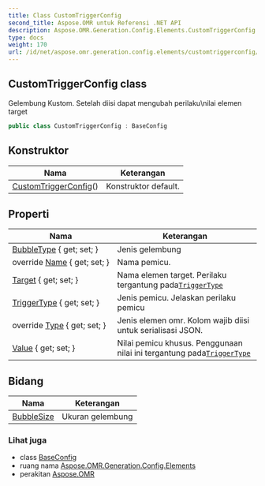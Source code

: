```yaml
---
title: Class CustomTriggerConfig
second_title: Aspose.OMR untuk Referensi .NET API
description: Aspose.OMR.Generation.Config.Elements.CustomTriggerConfig kelas. Gelembung Kustom. Setelah diisi dapat mengubah perilakunilai elemen target
type: docs
weight: 170
url: /id/net/aspose.omr.generation.config.elements/customtriggerconfig/
---
```

## CustomTriggerConfig class

Gelembung Kustom. Setelah diisi dapat mengubah perilaku\nilai elemen target

```csharp
public class CustomTriggerConfig : BaseConfig
```

## Konstruktor

| Nama | Keterangan |
| --- | --- |
| [CustomTriggerConfig](customtriggerconfig/)() | Konstruktor default. |

## Properti

| Nama | Keterangan |
| --- | --- |
| [BubbleType](../../aspose.omr.generation.config.elements/customtriggerconfig/bubbletype/) { get; set; } | Jenis gelembung |
| override [Name](../../aspose.omr.generation.config.elements/customtriggerconfig/name/) { get; set; } | Nama pemicu. |
| [Target](../../aspose.omr.generation.config.elements/customtriggerconfig/target/) { get; set; } | Nama elemen target. Perilaku tergantung pada[`TriggerType`](./triggertype/) |
| [TriggerType](../../aspose.omr.generation.config.elements/customtriggerconfig/triggertype/) { get; set; } | Jenis pemicu. Jelaskan perilaku pemicu |
| override [Type](../../aspose.omr.generation.config.elements/customtriggerconfig/type/) { get; set; } | Jenis elemen omr. Kolom wajib diisi untuk serialisasi JSON. |
| [Value](../../aspose.omr.generation.config.elements/customtriggerconfig/value/) { get; set; } | Nilai pemicu khusus. Penggunaan nilai ini tergantung pada[`TriggerType`](./triggertype/) |

## Bidang

| Nama | Keterangan |
| --- | --- |
| [BubbleSize](../../aspose.omr.generation.config.elements/customtriggerconfig/bubblesize/) | Ukuran gelembung |

### Lihat juga

* class [BaseConfig](../../aspose.omr.generation.config/baseconfig/)
* ruang nama [Aspose.OMR.Generation.Config.Elements](../../aspose.omr.generation.config.elements/)
* perakitan [Aspose.OMR](../../)


